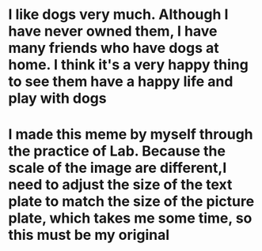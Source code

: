 # I like dogs very much. Although I have never owned them, I have many friends who have dogs at home. I think it's a very happy thing to see them have a happy life and play with dogs

# I made this meme by myself through the practice of Lab. Because the scale of the image are different,I need to adjust the size of the text plate to match the size of the picture plate, which takes me some time, so this must be my original

![]()
